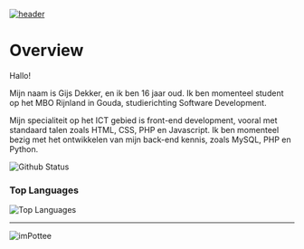 [![header](https://capsule-render.vercel.app/api?type=wave&color=gradient&height=300&section=header&text=Hallo!%F0%9F%91%8B&fontSize=90)](https://github.com/imPottee)<br>

# Overview
Hallo!

Mijn naam is Gijs Dekker, en ik ben 16 jaar oud. Ik ben momenteel student op het MBO Rijnland in Gouda, studierichting Software Development. 

Mijn specialiteit op het ICT gebied is front-end development, vooral met standaard talen zoals HTML, CSS, PHP en Javascript. Ik ben momenteel bezig met het ontwikkelen van mijn back-end kennis, zoals MySQL, PHP en Python.

![Github Status](https://github-readme-stats.vercel.app/api?username=imPottee&show_icons=true&theme=tokyonight)
### Top Languages
![Top Languages](https://github-readme-stats.vercel.app/api/top-langs/?username=imPottee&theme=tokyonight)<br/>

-----

<p align="left"> <img src="https://komarev.com/ghpvc/?username=imPottee" alt="imPottee" /> </p>
